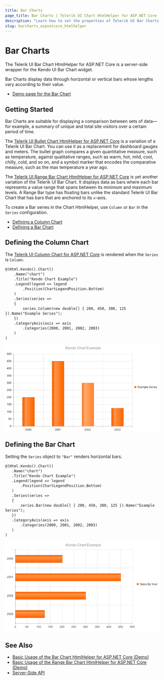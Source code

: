 ```yaml
---
title: Bar Charts
page_title: Bar Charts | Telerik UI Chart HtmlHelper for ASP.NET Core
description: "Learn how to set the properties of Telerik UI Bar Charts HtmlHelper for ASP.NET Core."
slug: barcharts_aspnetcore_htmlhelper
---
```


# Bar Charts

The Telerik UI Bar Chart HtmlHelper for ASP.NET Core is a server-side wrapper for the Kendo UI Bar Chart widget.

Bar Charts display data through horizontal or vertical bars whose lengths vary according to their value.

* [Demo page for the Bar Chart](https://demos.telerik.com/aspnet-core/area-charts/index)

## Getting Started

Bar Charts are suitable for displaying a comparison between sets of data&mdash;for example, a summary of unique and total site visitors over a certain period of time.

The [Telerik UI Bullet Chart HtmlHelper for ASP.NET Core](https://demos.telerik.com/aspnet-core/bullet-charts/index) is a variation of a Telerik UI Bar Chart. You can use it as a replacement for dashboard gauges and meters. The bullet graph compares a given quantitative measure, such as temperature, against qualitative ranges, such as warm, hot, mild, cool, chilly, cold, and so on, and a symbol marker that encodes the comparative measure, such as the max temperature a year ago.

The [Telerik UI Range Bar Chart HtmlHelper for ASP.NET Core](https://demos.telerik.com/aspnet-core/range-bar-charts/index) is yet another variation of the Telerik UI Bar Chart. It displays data as bars where each bar represents a value range that spans between its minimum and maximum levels. A Range Bar type has floating bars unlike the standard Telerik UI Bar Chart that has bars that are anchored to its `x`-axis.

To create a Bar series in the Chart HtmlHelper, use `Column` or `Bar` in the `Series` configuration.

* [Defining a Column Chart](#defining-the-column-chart)
* [Defining a Bar Chart](#defining-the-bar-chart)

## Defining the Column Chart

The [Telerik UI Column Chart for ASP.NET Core](https://demos.telerik.com/aspnet-core/bar-charts/column) is rendered when the `Series` is `Column`.

    @(Html.Kendo().Chart()
        .Name("chart")
        .Title("Kendo Chart Example")
        .Legend(legend => legend
            .Position(ChartLegendPosition.Bottom)
        )
        .Series(series =>
        {
            series.Column(new double[] { 200, 450, 300, 125 }).Name("Example Series");
        })
        .CategoryAxis(axis => axis
            .Categories(2000, 2001, 2002, 2003)
        )
    )

![A sample Column Chart with categories](images/chart-column-categories.png)

## Defining the Bar Chart

Setting the `Series` object to `"Bar"` renders horizontal bars.

    @(Html.Kendo().Chart()
       .Name("chart")
       .Title("Kendo Chart Example")
       .Legend(legend => legend
           .Position(ChartLegendPosition.Bottom)
       )
       .Series(series =>
       {
           series.Bar(new double[] { 200, 450, 300, 125 }).Name("Example Series");
       })
       .CategoryAxis(axis => axis
           .Categories(2000, 2001, 2002, 2003)
       )
    )

![A sample Bar Chart](images/chart-bar.png)

## See Also

* [Basic Usage of the Bar Chart HtmlHelper for ASP.NET Core (Demo)](https://demos.telerik.com/aspnet-core/bar-charts/index)
* [Basic Usage of the Range Bar Chart HtmlHelper for ASP.NET Core (Demo)](https://demos.telerik.com/aspnet-core/range-bar-charts/index)
* [Server-Side API](/api/chart)
